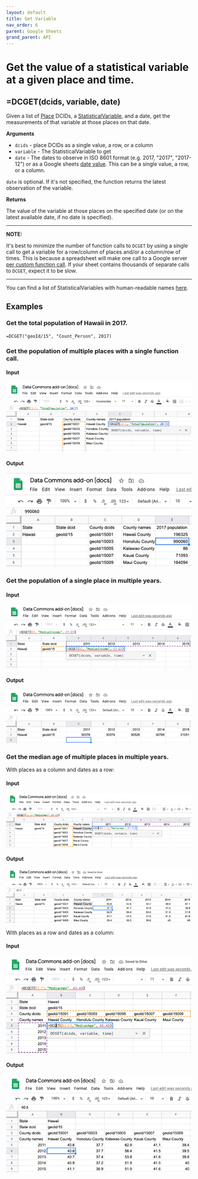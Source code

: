 ```yaml
---
layout: default
title: Get Variable
nav_order: 6
parent: Google Sheets
grand_parent: API
---
```


# Get the value of a statistical variable at a given place and time.

## =DCGET(dcids, variable, date)

Given a list of [Place](https://browser.datacommons.org/kg?dcid=Place) DCIDs, a [StatisticalVariable](https://browser.datacommons.org/kg?dcid=StatisticalVariable), and a date, get the measurements of that variable at those places on that date.

**Arguments**
*   `dcids` - place DCIDs as a single value, a row, or a column
*   `variable` - The StatisticalVariable to get
*   `date` - The dates to observe in ISO 8601 format (e.g. 2017, "2017", "2017-12") or as a Google sheets [date value](https://support.google.com/docs/answer/3092969?hl=en). This can be a single value, a row, or a column.

`date` is optional. If it's not specified, the function returns the latest observation of the variable.

**Returns**

The value of the variable at those places on the specified date (or on the latest available date, if no date is specified).

---
**NOTE:**

It's best to minimize the number of function calls to `DCGET` by using a single call to get a variable for a row/column of places and/or a column/row of times. This is because a spreadsheet will make one call to a Google server [per custom function call](https://developers.google.com/apps-script/guides/sheets/functions#optimization). If your sheet contains thousands of separate calls to `DCGET`, expect it to be slow.

---

You can find a list of StatisticalVariables with human-readable names [here](/statistical_variables.html).

## Examples

### Get the total population of Hawaii in 2017.

```
=DCGET("geoId/15", "Count_Person", 2017)
```

### Get the population of multiple places with a single function call.

#### Input

![](/assets/sheets_get_variable_input.png)

#### Output

![](/assets/sheets_get_variable_output.png)

### Get the population of a single place in multiple years.

#### Input

![](/assets/sheets_get_variable_one_place_multiple_years_input.png)

#### Output

![](/assets/sheets_get_variable_one_place_multiple_years_output.png)


### Get the median age of multiple places in multiple years.

With places as a column and dates as a row:

#### Input

![](/assets/sheets_get_variable_places_column_years_row_input.png)

#### Output

![](/assets/sheets_get_variable_places_column_years_row_output.png)

With places as a row and dates as a column:

#### Input

![](/assets/sheets_get_variable_places_row_years_column_input.png)

#### Output

![](/assets/sheets_get_variable_places_row_years_column_output.png)